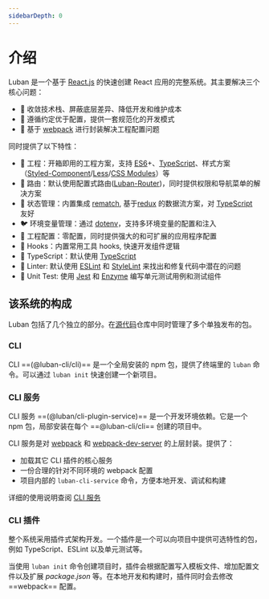 ```yaml
---
sidebarDepth: 0
---
```


# 介绍

Luban 是一个基于 [React.js](https://reactjs.org/) 的快速创建 React 应用的完整系统。其主要解决三个核心问题：

- 🧲 收敛技术栈、屏蔽底层差异、降低开发和维护成本
- 📏 遵循约定优于配置，提供⼀套规范化的开发模式
- 🔩 基于 [webpack](https://webpack.js.org/) 进⾏封装解决⼯程配置问题

同时提供了以下特性：

- 🐒 工程：开箱即用的工程方案，支持 [ES6](http://www.ecma-international.org/ecma-262/6.0/index.html)+、[TypeScript](http://www.typescriptlang.org)、样式方案（[Styled-Component](https://styled-components.com/)/[Less](http://lesscss.org)/[CSS Modules](https://github.com/css-modules/css-modules)）等
- 🦊 路由：默认使用配置式路由([Luban-Router](https://github.com/leapFE/luban-router#readme))，同时提供权限和导航菜单的解决方案
- 🐯 状态管理：内置集成 [rematch](https://rematch.github.io/rematch/), 基于[redux](https://redux.js.org/) 的数据流方案，对 [TypeScript](http://www.typescriptlang.org) 友好
- 🐦 环境变量管理：通过 [dotenv](https://github.com/motdotla/dotenv)，支持多环境变量的配置和注入
- 🦁 工程配置：零配置，同时提供强大的和可扩展的应用程序配置
- 🐴 Hooks：内置常用工具 hooks, 快速开发组件逻辑
- 🐘 TypeScript：默认使用 [TypeScript](http://www.typescriptlang.org)
- 🦁 Linter: 默认使用 [ESLint](https://eslint.org/) 和 [StyleLint](https://stylelint.io/) 来找出和修复代码中潜在的问题
- 🐅 Unit Test: 使用 [Jest](https://jestjs.io/) 和 [Enzyme](https://enzymejs.github.io/enzyme/) 编写单元测试用例和测试组件

## 该系统的构成

Luban 包括了几个独立的部分。在[源代码](https://github.com/leapFE/luban)仓库中同时管理了多个单独发布的包。

### CLI

CLI ==(@luban-cli/cli)== 是一个全局安装的 npm 包，提供了终端里的 `luban` 命令。可以通过 `luban init` 快速创建一个新项目。

### CLI 服务

CLI 服务 ==(@luban/cli-plugin-service)== 是一个开发环境依赖。它是一个 npm 包，局部安装在每个
==@luban-cli/cli== 创建的项目中。

CLI 服务是对 [webpack](http://webpack.js.org/) 和
[webpack-dev-server](https://github.com/webpack/webpack-dev-server) 的上层封装。提供了：

- 加载其它 CLI 插件的核心服务
- 一份合理的针对不同环境的 webpack 配置
- 项目内部的 `luban-cli-service` 命令，方便本地开发、调试和构建

详细的使用说明查阅 [CLI 服务](./cli-service.md)

### CLI 插件

整个系统采用插件式架构开发。一个插件是一个可以向项目中提供可选特性的包，例如 TypeScript、ESLint 以及单元测试等。

当使用 `luban init` 命令创建项目时，插件会根据配置写入模板文件、增加配置文件以及扩展 *package.json* 等。在本地开发和构建时，插件同时会去修改 ==webpack== 配置。
